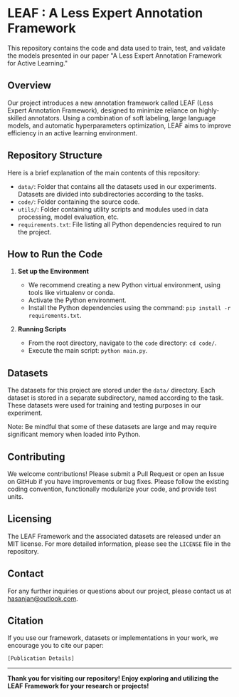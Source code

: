 # LEAF : A Less Expert Annotation Framework

This repository contains the code and data used to train, test, and validate the models presented in our paper "A Less Expert Annotation Framework for Active Learning."

## Overview

Our project introduces a new annotation framework called LEAF (Less Expert Annotation Framework), designed to minimize reliance on highly-skilled annotators. Using a combination of soft labeling, large language models, and automatic hyperparameters optimization, LEAF aims to improve efficiency in an active learning environment.

## Repository Structure

Here is a brief explanation of the main contents of this repository:

- `data/`: Folder that contains all the datasets used in our experiments. Datasets are divided into subdirectories according to the tasks.
- `code/`: Folder containing the source code.
- `utils/`: Folder containing utility scripts and modules used in data processing, model evaluation, etc.
- `requirements.txt`: File listing all Python dependencies required to run the project.

## How to Run the Code

1. **Set up the Environment**
    - We recommend creating a new Python virtual environment, using tools like virtualenv or conda.
    - Activate the Python environment.
    - Install the Python dependencies using the command: `pip install -r requirements.txt`.

2. **Running Scripts**
    - From the root directory, navigate to the `code` directory: `cd code/`.
    - Execute the main script: `python main.py`.

## Datasets

The datasets for this project are stored under the `data/` directory. Each dataset is stored in a separate subdirectory, named according to the task. These datasets were used for training and testing purposes in our experiment.

Note: Be mindful that some of these datasets are large and may require significant memory when loaded into Python.


## Contributing

We welcome contributions! Please submit a Pull Request or open an Issue on GitHub if you have improvements or bug fixes. Please follow the existing coding convention, functionally modularize your code, and provide test units.

## Licensing

The LEAF Framework and the associated datasets are released under an MIT license. For more detailed information, please see the `LICENSE` file in the repository.

## Contact

For any further inquiries or questions about our project, please contact us at hasanjan@outlook.com.

## Citation

If you use our framework, datasets or implementations in your work, we encourage you to cite our paper:

```
[Publication Details]
```

---

**Thank you for visiting our repository! Enjoy exploring and utilizing the LEAF Framework for your research or projects!**
